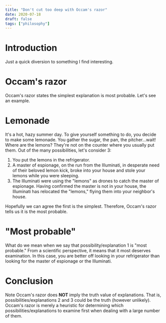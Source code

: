 ```yaml
---
title: "Don't cut too deep with Occam's razor"
date: 2020-07-18
draft: false
tags: ["philosophy"]
---
```

# Introduction 
Just a quick diversion to something I find interesting.
# Occam's razor
Occam's razor states the simplest explanation is most probable. Let's see an example.
# Lemonade
It's a hot, hazy summer day. To give yourself something to do, you decide to make some lemonade. You gather the sugar, the pan, the pitcher...wait! Where are the lemons? They're not on the counter where you usually put them. Out of the many possibilities, let's consider 3:
1. You put the lemons in the refrigerator.
2. A master of espionage, on the run from the Illuminati, in desperate need of their beloved lemon kick, broke into your house and stole your lemons while you were sleeping.
3. The Illuminati were using the "lemons" as drones to catch the master of espionage. Having confirmed the master is not in your house, the Illuminati has relocated the "lemons," flying them into your neighbor's house.

Hopefully we can agree the first is the simplest. Therefore, Occam's razor tells us it is the most probable.
# "Most probable"
What do we mean when we say that possibility/explanation 1 is "most probable." From a scientific perspective, it means that it most deserves examination. In this case, you are better off looking in your refrigerator than looking for the master of espionage or the Illuminati.
# Conclusion
Note Occam's razor does **NOT** imply the truth value of explanations. That is, possibilities/explanations 2 and 3 could be the truth (however unlikely). Occam's razor is merely a heuristic for determining which possibilities/explanations to examine first when dealing with a large number of them.
